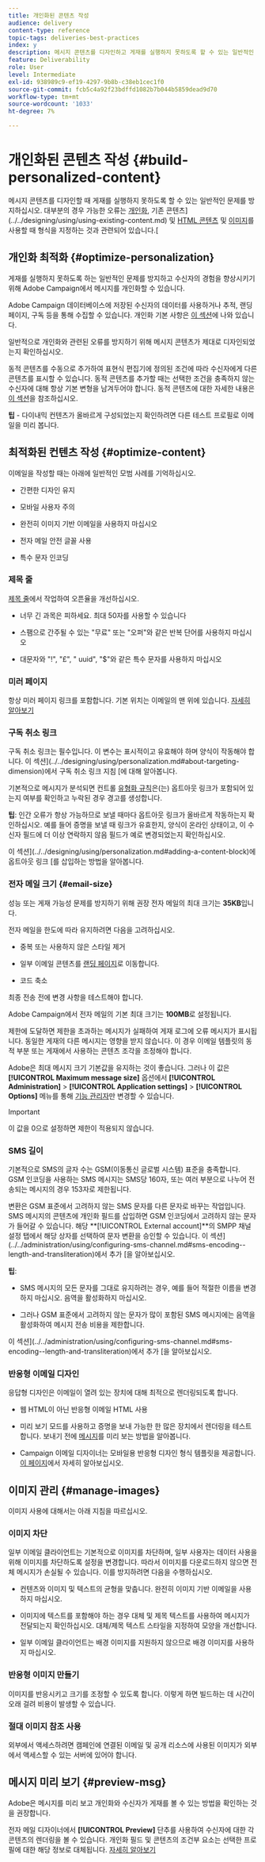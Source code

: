```yaml
---
title: 개인화된 콘텐츠 작성
audience: delivery
content-type: reference
topic-tags: deliveries-best-practices
index: y
description: 메시지 콘텐츠를 디자인하고 게재를 실행하지 못하도록 할 수 있는 일반적인 문제를 방지하는 방법을 알아봅니다. 
feature: Deliverability
role: User
level: Intermediate
exl-id: 938989c9-ef19-4297-9b8b-c38eb1cec1f0
source-git-commit: fcb5c4a92f23bdffd1082b7b044b5859dead9d70
workflow-type: tm+mt
source-wordcount: '1033'
ht-degree: 7%

---
```


# 개인화된 콘텐츠 작성 {#build-personalized-content}

메시지 콘텐츠를 디자인할 때 게재를 실행하지 못하도록 할 수 있는 일반적인 문제를 방지하십시오. 대부분의 경우 가능한 오류는 [개인화](../../designing/using/personalization.md), 기존 콘텐츠](../../designing/using/using-existing-content.md) 및 [HTML 콘텐츠](../../designing/using/using-existing-content.md#converting-an-html-content) 및 [이미지](../../designing/using/images.md)를 사용할 때 형식을 지정하는 것과 관련되어 있습니다.[

## 개인화 최적화 {#optimize-personalization}

게재를 실행하지 못하도록 하는 일반적인 문제를 방지하고 수신자의 경험을 향상시키기 위해 Adobe Campaign에서 메시지를 개인화할 수 있습니다.

Adobe Campaign 데이터베이스에 저장된 수신자의 데이터를 사용하거나 추적, 랜딩 페이지, 구독 등을 통해 수집할 수 있습니다.
개인화 기본 사항은 [이 섹션](../../designing/using/personalization.md)에 나와 있습니다.

일반적으로 개인화와 관련된 오류를 방지하기 위해 메시지 콘텐츠가 제대로 디자인되었는지 확인하십시오.

동적 콘텐츠를 수동으로 추가하여 표현식 편집기에 정의된 조건에 따라 수신자에게 다른 콘텐츠를 표시할 수 있습니다. 동적 콘텐츠를 추가할 때는 선택한 조건을 충족하지 않는 수신자에 대해 항상 기본 변형을 남겨두어야 합니다.
동적 콘텐츠에 대한 자세한 내용은 [이 섹션](../../designing/using/personalization.md#defining-dynamic-content-in-an-email)을 참조하십시오.

**팁**  - 다이내믹 컨텐츠가 올바르게 구성되었는지 확인하려면 다른 테스트 프로필로 이메일을 미리 봅니다.

## 최적화된 컨텐츠 작성 {#optimize-content}

이메일을 작성할 때는 아래에 일반적인 모범 사례를 기억하십시오.

* 간편한 디자인 유지

* 모바일 사용자 주의

* 완전히 이미지 기반 이메일을 사용하지 마십시오

* 전자 메일 안전 글꼴 사용

* 특수 문자 인코딩

### 제목 줄

[제목 줄](../../designing/using/subject-line.md)에서 작업하여 오픈율을 개선하십시오.

* 너무 긴 과목은 피하세요. 최대 50자를 사용할 수 있습니다

* 스팸으로 간주될 수 있는 &quot;무료&quot; 또는 &quot;오퍼&quot;와 같은 반복 단어를 사용하지 마십시오

* 대문자와 &quot;!&quot;, &quot;£&quot;, &quot; uuid&quot;, &quot;$&quot;와 같은 특수 문자를 사용하지 마십시오

### 미러 페이지

항상 미러 페이지 링크를 포함합니다. 기본 위치는 이메일의 맨 위에 있습니다. [자세히 알아보기](../../designing/using/personalization.md#adding-a-content-block)

### 구독 취소 링크

구독 취소 링크는 필수입니다. 이 변수는 표시적이고 유효해야 하며 양식이 작동해야 합니다. 이 섹션](../../designing/using/personalization.md#about-targeting-dimension)에서 구독 취소 링크 지침 [에 대해 알아봅니다.

기본적으로 메시지가 분석되면 컨트롤 [유형화 규칙](../../sending/using/control-rules.md)은(는) 옵트아웃 링크가 포함되어 있는지 여부를 확인하고 누락된 경우 경고를 생성합니다.

**팁**: 인간 오류가 항상 가능하므로 보낼 때마다 옵트아웃 링크가 올바르게 작동하는지 확인하십시오. 예를 들어 증명을 보낼 때 링크가 유효한지, 양식이 온라인 상태이고, 이 수신자 필드에 더 이상 연락하지 않음 필드가 예로 변경되었는지 확인하십시오.

이 섹션](../../designing/using/personalization.md#adding-a-content-block)에 옵트아웃 링크 [를 삽입하는 방법을 알아봅니다.

### 전자 메일 크기 {#email-size}

성능 또는 게재 가능성 문제를 방지하기 위해 권장 전자 메일의 최대 크기는 **35KB**&#x200B;입니다.

전자 메일을 한도에 따라 유지하려면 다음을 고려하십시오.

* 중복 또는 사용하지 않은 스타일 제거

* 일부 이메일 콘텐츠를 [랜딩 페이지](../../channels/using/getting-started-with-landing-pages.md)로 이동합니다.

* 코드 축소

최종 전송 전에 변경 사항을 테스트해야 합니다.

Adobe Campaign에서 전자 메일의 기본 최대 크기는 **100MB**&#x200B;로 설정됩니다. <!--This limit enables to prevent any error that could indefinitely increase the size of an email, which can lead to a system crash.-->

제한에 도달하면 제한을 초과하는 메시지가 실패하여 게재 로그에 오류 메시지가 표시됩니다. 동일한 게재의 다른 메시지는 영향을 받지 않습니다. 이 경우 이메일 템플릿의 동적 부분 또는 게재에서 사용하는 콘텐츠 조각을 조정해야 합니다. <!--If you need assistance, or if you have any question or request about the **[!UICONTROL Maximum message size]** option, reach out to your Adobe contact.-->

Adobe은 최대 메시지 크기 기본값을 유지하는 것이 좋습니다. 그러나 이 값은 **[!UICONTROL Maximum message size]** 옵션에서 **[!UICONTROL Administration]** > **[!UICONTROL Application settings]** > **[!UICONTROL Options]** 메뉴를 통해 [기능 관리자](../../administration/using/users-management.md#functional-administrators)만 변경할 수 있습니다.

>[!IMPORTANT]
>
>이 값을 0으로 설정하면 제한이 적용되지 않습니다.

### SMS 길이

기본적으로 SMS의 글자 수는 GSM(이동통신 글로벌 시스템) 표준을 충족합니다. GSM 인코딩을 사용하는 SMS 메시지는 SMS당 160자, 또는 여러 부분으로 나누어 전송되는 메시지의 경우 153자로 제한됩니다.

변환은 GSM 표준에서 고려하지 않는 SMS 문자를 다른 문자로 바꾸는 작업입니다. SMS 메시지의 콘텐츠에 개인화 필드를 삽입하면 GSM 인코딩에서 고려하지 않는 문자가 들어갈 수 있습니다. 해당 **[!UICONTROL External account]**의 SMPP 채널 설정 탭에서 해당 상자를 선택하여 문자 변환을 승인할 수 있습니다.
이 섹션](../../administration/using/configuring-sms-channel.md#sms-encoding--length-and-transliteration)에서 추가 [을 알아보십시오.

**팁**:

* SMS 메시지의 모든 문자를 그대로 유지하려는 경우, 예를 들어 적절한 이름을 변경하지 마십시오. 음역을 활성화하지 마십시오.

* 그러나 GSM 표준에서 고려하지 않는 문자가 많이 포함된 SMS 메시지에는 음역을 활성화하여 메시지 전송 비용을 제한합니다.

이 섹션](../../administration/using/configuring-sms-channel.md#sms-encoding--length-and-transliteration)에서 추가 [을 알아보십시오.

### 반응형 이메일 디자인

응답형 디자인은 이메일이 열려 있는 장치에 대해 최적으로 렌더링되도록 합니다.

* 웹 HTML이 아닌 반응형 이메일 HTML 사용

* 미리 보기 모드를 사용하고 증명을 보내 가능한 한 많은 장치에서 렌더링을 테스트합니다. 보내기 전에 [메시지](../../sending/using/previewing-messages.md)를 미리 보는 방법을 알아봅니다.

* Campaign 이메일 디자이너는 모바일용 반응형 디자인 형식 템플릿을 제공합니다. [이 페이지](../../designing/using/using-reusable-content.md#content-templates)에서 자세히 알아보십시오.

## 이미지 관리 {#manage-images}

이미지 사용에 대해서는 아래 지침을 따르십시오.

### 이미지 차단

일부 이메일 클라이언트는 기본적으로 이미지를 차단하며, 일부 사용자는 데이터 사용을 위해 이미지를 차단하도록 설정을 변경합니다. 따라서 이미지를 다운로드하지 않으면 전체 메시지가 손실될 수 있습니다. 이를 방지하려면 다음을 수행하십시오.

* 컨텐츠와 이미지 및 텍스트의 균형을 맞춥니다. 완전히 이미지 기반 이메일을 사용하지 마십시오.

* 이미지에 텍스트를 포함해야 하는 경우 대체 및 제목 텍스트를 사용하여 메시지가 전달되는지 확인하십시오. 대체/제목 텍스트 스타일을 지정하여 모양을 개선합니다.

* 일부 이메일 클라이언트는 배경 이미지를 지원하지 않으므로 배경 이미지를 사용하지 마십시오.

### 반응형 이미지 만들기

이미지를 반응시키고 크기를 조정할 수 있도록 합니다. 이렇게 하면 빌드하는 데 시간이 오래 걸려 비용이 발생할 수 있습니다.

### 절대 이미지 참조 사용

외부에서 액세스하려면 캠페인에 연결된 이메일 및 공개 리소스에 사용된 이미지가 외부에서 액세스할 수 있는 서버에 있어야 합니다.

## 메시지 미리 보기 {#preview-msg}

Adobe은 메시지를 미리 보고 개인화와 수신자가 게재를 볼 수 있는 방법을 확인하는 것을 권장합니다.

전자 메일 디자이너에서 **[!UICONTROL Preview]** 단추를 사용하여 수신자에 대한 각 콘텐츠의 렌더링을 볼 수 있습니다. 개인화 필드 및 콘텐츠의 조건부 요소는 선택한 프로필에 대한 해당 정보로 대체됩니다. [자세히 알아보기](../../sending/using/previewing-messages.md)
